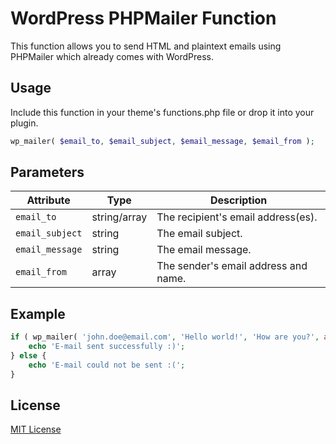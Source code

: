 # WordPress PHPMailer Function

This function allows you to send HTML and plaintext emails using PHPMailer which already comes with WordPress.

## Usage

Include this function in your theme's functions.php file or drop it into your plugin.

```php
wp_mailer( $email_to, $email_subject, $email_message, $email_from );
```

## Parameters

Attribute       | Type         | Description
---             | ---		       | ---
`email_to`      | string/array | The recipient's email address(es).
`email_subject` | string       | The email subject.
`email_message` | string       | The email message.
`email_from`    | array        | The sender's email address and name.

## Example

```php
if ( wp_mailer( 'john.doe@email.com', 'Hello world!', 'How are you?', array( 'jane.doe@email.com', 'Jane Doe' ) ) ) {
    echo 'E-mail sent successfully :)';
} else {
    echo 'E-mail could not be sent :(';
}
```

## License

[MIT License](http://opensource.org/licenses/MIT)
